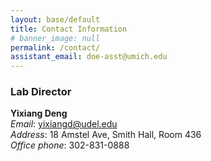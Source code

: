 ```yaml
---
layout: base/default
title: Contact Information
# banner_image: null
permalink: /contact/
assistant_email: doe-asst@umich.edu
---
```


### Lab Director

**Yixiang Deng**  
*Email*: yixiangd@udel.edu \
*Address*: 18 Amstel Ave, Smith Hall, Room 436 \
*Office phone*: 302-831-0888

